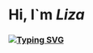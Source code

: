 #                                                    Hi, I`m ***Liza***
### [![Typing SVG](https://readme-typing-svg.herokuapp.com?color=%2336BCF7&lines=Computer+science+student)](https://git.io/typing-svg)
